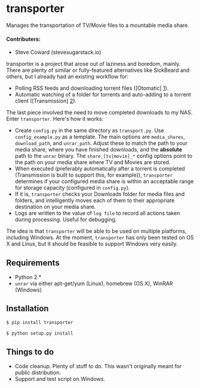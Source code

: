 transporter
==========

Manages the transportation of TV/Movie files to a mountable media share.

#### Contributers:

- Steve Coward (steve<at>sugarstack.io)

transporter is a project that arose out of laziness and boredom, mainly. There are plenty of similar or fully-featured alternatives like SickBeard and others, but I already had an existing workflow for:

- Polling RSS feeds and downloading torrent files ([Otomatic] [1]).
- Automatic watching of a folder for torrents and auto-adding to a torrent client ([Transmission] [2]).

The last piece involved the need to move completed downloads to my NAS. Enter `transporter`.  Here's how it works:

- Create `config.py` in the same directory as `transport.py`. Use `config_example.py` as a template. The main options are `media_shares`, `download_path`, and `unrar_path`. Adjust these to match the path to your media share, where you have finished downloads, and the **absolute** path to the `unrar` binary. The `share_[tv|movie]_*` config options point to the path on your media share where TV and Movies are stored.
- When executed (preferably automatically after a torrent is completed (Transmission is built to support this, for example)), `transporter` determines if your configured media share is within an acceptable range for storage capacity (configured in `config.py`).
- If it is, `transporter` checks your Downloads folder for media files and folders, and intelligently moves each of them to their appropriate destination on your media share.
- Logs are written to the value of `log file` to record all actions taken during processing. Useful for debugging.

The idea is that `transporter` will be able to be used on multiple platforms, including Windows. At the moment, `transporter` has only been tested on OS X and Linux, but it should be feasible to support Windows very easily.


Requirements
----

- Python 2.*
- `unrar` via either apt-get/yum (Linux), homebrew (OS X), WinRAR (Windows)


Installation
----
```sh
$ pip install transporter
```


```sh
$ python setup.py install
```


Things to do
----

- Code cleanup. Plenty of stuff to do. This wasn't originally meant for public distribution.
- Support and test script on Windows.

[1]: http://codingcurious.com/otomatic
[2]: https://transmissionbt.com
